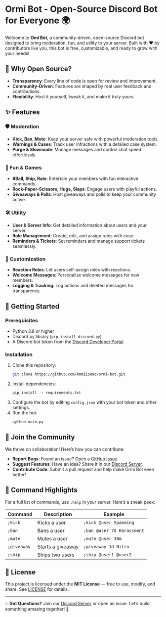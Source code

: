 # Ormi Bot - Open-Source Discord Bot for Everyone 🌍

Welcome to **Omi Bot**, a community-driven, open-source Discord bot designed to bring moderation, fun, and utility to your server. Built with ❤️ by contributors like you, this bot is free, customizable, and ready to grow with your needs!

## 🌟 Why Open Source?
- **Transparency**: Every line of code is open for review and improvement.
- **Community-Driven**: Features are shaped by real user feedback and contributions.
- **Flexibility**: Host it yourself, tweak it, and make it truly yours.

## ✨ Features

### 🛡️ Moderation
- **Kick, Ban, Mute**: Keep your server safe with powerful moderation tools.
- **Warnings & Cases**: Track user infractions with a detailed case system.
- **Purge & Slowmode**: Manage messages and control chat speed effortlessly.

### 🎉 Fun & Games
- **8Ball, Ship, Rate**: Entertain your members with fun interactive commands.
- **Rock-Paper-Scissors, Hugs, Slaps**: Engage users with playful actions.
- **Giveaways & Polls**: Host giveaways and polls to keep your community active.

### 🛠️ Utility
- **User & Server Info**: Get detailed information about users and your server.
- **Role Management**: Create, edit, and assign roles with ease.
- **Reminders & Tickets**: Set reminders and manage support tickets seamlessly.

### 🎨 Customization
- **Reaction Roles**: Let users self-assign roles with reactions.
- **Welcome Messages**: Personalize welcome messages for new members.
- **Logging & Tracking**: Log actions and deleted messages for transparency.

## 🚀 Getting Started

### Prerequisites
- Python 3.8 or higher
- Discord.py library (`pip install discord.py`)
- A Discord bot token from the [Discord Developer Portal](https://discord.com/developers/applications)

### Installation
1. Clone this repository:
   ```bash
   git clone https://github.com/kmmiio99o/ormi-bot.git
   ```
2. Install dependencies:
   ```bash
   pip install -r requirements.txt
   ```
3. Configure the bot by editing `config.json` with your bot token and other settings.
4. Run the bot:
   ```bash
   python main.py
   ```

## 🤝 Join the Community
We thrive on collaboration! Here’s how you can contribute:
- **Report Bugs**: Found an issue? Open a [GitHub Issue](https://github.com/kmmiio99o/ormi-bot/issues/new/choose).
- **Suggest Features**: Have an idea? Share it in our [Discord Server](https://discord.gg/kaoruko-waguri).
- **Contribute Code**: Submit a pull request and help make Ormi Bot even better!

## 📜 Command Highlights
For a full list of commands, use `;help` in your server. Here’s a sneak peek:

| Command          | Description                          | Example                     |
|------------------|--------------------------------------|-----------------------------|
| `;kick`          | Kicks a user                         | `;kick @user Spamming`      |
| `;ban`           | Bans a user                          | `;ban @user 7d Harassment`  |
| `;mute`          | Mutes a user                         | `;mute @user 30m`           |
| `;giveaway`      | Starts a giveaway                    | `;giveaway 1d Nitro`        |
| `;ship`          | Ships two users                      | `;ship @user1 @user2`       |

## 📄 License
This project is licensed under the **MIT License** — free to use, modify, and share. See [LICENSE](LICENSE) for details.

---

💡 **Got Questions?** Join our [Discord Server](https://discord.gg/kaoruko-waguri) or open an issue. Let’s build something amazing together! 🚀
